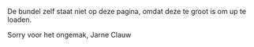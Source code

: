 De bundel zelf staat niet op deze pagina, omdat deze te groot is om up te loaden.

Sorry voor het ongemak,
Jarne Clauw
